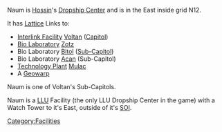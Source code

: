 Naum is [Hossin](Hossin.md)'s [Dropship
Center](Dropship_Center.md) and is in the East inside grid N12.

It has [Lattice](Lattice.md) Links to:

- [Interlink Facility](Interlink.md)
  [Voltan](Voltan.md) ([Capitol](Capitol.md))
- [Bio Laboratory](Bio_Laboratory.md) [Zotz](Zotz.md)
- Bio Laboratory [Bitol](Bitol.md)
  ([Sub-Capitol](Sub-Capitol.md))
- Bio Laboratory [Acan](Acan.md) (Sub-Capitol)
- [Technology Plant](Technology_Plant.md)
  [Mulac](Mulac.md)
- A [Geowarp](Geowarp.md)

Naum is one of Voltan's Sub-Capitols.

Naum is a [LLU](Lattice_Logic_Unit.md) Facility (the only LLU Dropship Center
in the game) with a Watch Tower to it's East, outside of it's
[SOI](Sphere_of_Influence.md).

[Category:Facilities](Category:Facilities.md)
